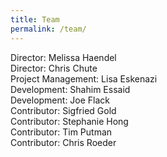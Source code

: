 ```yaml
---
title: Team
permalink: /team/
---
```


Director: Melissa Haendel  
Director: Chris Chute  
Project Management: Lisa Eskenazi  
Development: Shahim Essaid  
Development: Joe Flack  
Contributor: Sigfried Gold  
Contributor: Stephanie Hong  
Contributor: Tim Putman  
Contributor: Chris Roeder

